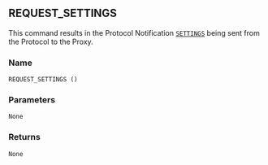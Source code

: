 ## REQUEST\_SETTINGS

This command results in the Protocol Notification [`SETTINGS`][1] being sent from the Protocol to the Proxy.


### Name

`REQUEST_SETTINGS ()`


### Parameters

`None`


### Returns

`None`

[1]:	https://snap-one.github.io/docs-driverworks-proxyprotocol/#lock-protocol-notifications-settings